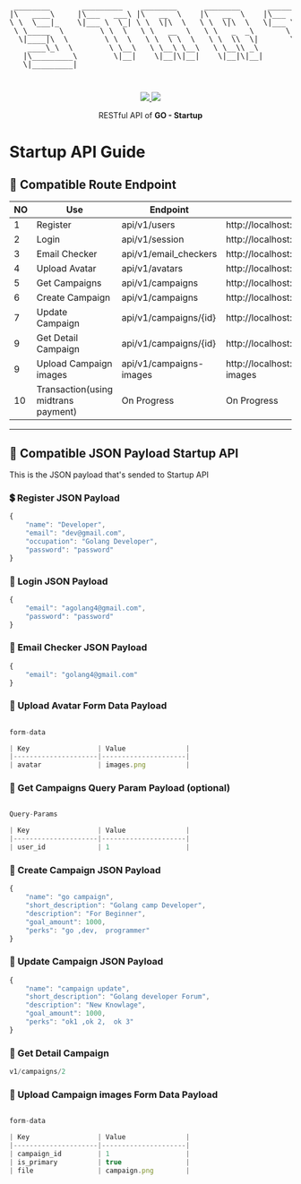 <pre style="font-size: 1.4vw;">
<p align="center">
 ________       _________    ________      ________      _________    ___  ___      ________   
|\   ____\     |\___   ___\ |\   __  \    |\   __  \    |\___   ___\ |\  \|\  \    |\   __  \  
\ \  \___|_    \|___ \  \_| \ \  \|\  \   \ \  \|\  \   \|___ \  \_| \ \  \\\  \   \ \  \|\  \ 
 \ \_____  \        \ \  \   \ \   __  \   \ \   _  _\       \ \  \   \ \  \\\  \   \ \   ____\
  \|____|\  \        \ \  \   \ \  \ \  \   \ \  \\  \|       \ \  \   \ \  \\\  \   \ \  \___|
    ____\_\  \        \ \__\   \ \__\ \__\   \ \__\\ _\        \ \__\   \ \_______\   \ \__\   
   |\_________\        \|__|    \|__|\|__|    \|__|\|__|        \|__|    \|_______|    \|__|   
   \|_________|                                                                             
</p>
</pre>
<p align="center">
<a href="https://golang.org/">
    <img src="https://img.shields.io/badge/Made%20with-Go-1f425f.svg">
</a>
<a href="/LICENSE">
    <img src="https://img.shields.io/badge/License-MIT-green.svg">
</a>
</p>
<p align="center">
RESTful API of <b>GO - Startup</b>
</p>


# Startup API Guide

## 🔀 Compatible Route Endpoint
| NO | Use                                 | Endpoint               | Example                                             | Action
|----|-------------------------------------|------------------------|-----------------------------------------------------|------------
| 1  | Register                            | api/v1/users           | http://localhost:4004/api/v1/users            | POST
| 2  | Login                               | api/v1/session         | http://localhost:4004/api/v1/session          | POST
| 3  | Email Checker                       | api/v1/email_checkers  | http://localhost:4004/api/v1/email_checkers   | POST
| 4  | Upload Avatar                       | api/v1/avatars         | http://localhost:4004/api/v1/avatars          | POST
| 5  | Get Campaigns                       | api/v1/campaigns       | http://localhost:4004/api/v1/campaigns        | GET
| 6  | Create Campaign                     | api/v1/campaigns       | http://localhost:4004/api/v1/campaigns        | POST
| 7  | Update Campaign                     | api/v1/campaigns/{id}  | http://localhost:4004/api/v1/campaigns/{id}   | PUT
| 9  | Get Detail Campaign                 | api/v1/campaigns/{id}  | http://localhost:4004/api/v1/campaigns/{id}   | GET
| 9  | Upload Campaign images              | api/v1/campaigns-images| http://localhost:4004/api/v1/campaigns-images | POST
| 10 | Transaction(using midtrans payment) | On Progress            | On Progress                                   | On Progress 

---

## 📖 Compatible JSON Payload Startup API
This is the JSON payload that's sended to Startup API

### 💲 Register JSON Payload
```js
{
    "name": "Developer",
    "email": "dev@gmail.com",
    "occupation": "Golang Developer",
    "password": "password"
}
```

### 💸 Login JSON Payload
```js
{
    "email": "agolang4@gmail.com",
    "password": "password"
}
```

### 💸 Email Checker JSON Payload
```js
{
    "email": "golang4@gmail.com"
}
```

### 💸 Upload Avatar Form Data Payload
```js

form-data

| Key                 | Value               |
|---------------------|---------------------|
| avatar              | images.png          |
```

### 💸 Get Campaigns Query Param Payload (optional)
```js

Query-Params

| Key                 | Value               |
|---------------------|---------------------|
| user_id             | 1                   |
```

### 💸 Create Campaign JSON Payload
```js
{
    "name": "go campaign",
    "short_description": "Golang camp Developer",
    "description": "For Beginner",
    "goal_amount": 1000,
    "perks": "go ,dev,  programmer"
}
```
### 💸 Update Campaign JSON Payload
```js
{
    "name": "campaign update",
    "short_description": "Golang developer Forum",
    "description": "New Knowlage",
    "goal_amount": 1000,
    "perks": "ok1 ,ok 2,  ok 3"
}
```

### 💸 Get Detail Campaign 
```js
v1/campaigns/2
```

### 💸 Upload Campaign images Form Data Payload
```js

form-data

| Key                 | Value               |
|---------------------|---------------------|
| campaign_id         | 1                   |
| is_primary          | true                |
| file                | campaign.png        |